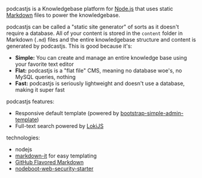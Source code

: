 <!-- 

layout : post
title : Podcasters
description : To add the podcasters
category : ai
tags : series, fiction
comments : true 
author : Rich Dotcom
thumbnail_image_url: images/img_3.jpg
datetime_str: 18 September 2017
datetime : 2017-08-18
duration: 0:30:20
sound_url: http://www.largesound.com/ashborytour/sound/AshboryBYU.mp3
-->


podcastjs is a Knowledgebase platform for [Node.js](http://nodejs.org) that uses static
[Markdown](http://daringfireball.net/projects/markdown) files to power the knowledgebase.

podcastjs can be called a "static site generator" of sorts as it doesn't require a database. All
of your content is stored in the `content` folder in Markdown (`.md`) files and the entire
knowledgebase structure and content is generated by podcastjs. This is good because it's:

* **Simple:** You can create and manage an entire knowledge base using your favorite text editor
* **Flat:** podcastjs is a "flat file" CMS, meaning no database woe's, no MySQL queries, nothing
* **Fast:** podcastjs is seriously lightweight and doesn't use a database, making it super fast

podcastjs features:

* Responsive default template (powered by [bootstrap-simple-admin-template](https://github.com/alexis-luna/bootstrap-simple-admin-template))
* Full-text search powered by [LokiJS](https://github.com/techfort/LokiJS)

technologies:

* nodejs
* [markdown-it](https://www.npmjs.com/package/markdown-it) for easy templating
* [GitHub Flavored Markdown](https://help.github.com/articles/github-flavored-markdown)
* [nodeboot-web-security-starter](https://github.com/jrichardsz-software-architect-tools/nodeboot-web-security-starter)
